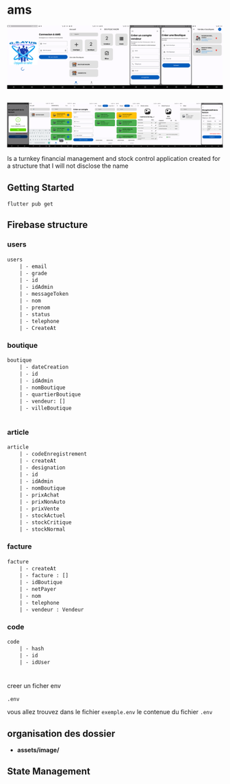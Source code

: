 # ams
![1JLDBPvTbcL8_1024_500](https://github.com/saliemmanuel/ams/blob/main/screenshot/screen_1.png)
##
![1JLDBPvTbcL8_1024_500](https://github.com/saliemmanuel/ams/blob/main/screenshot/screen_2.png)

Is a turnkey financial management and stock control application created for a structure that I will not disclose the name

## Getting Started
```
flutter pub get 
```
## Firebase structure

### users
```
users 
    | - email
    | - grade
    | - id
    | - idAdmin
    | - messageToken
    | - nom 
    | - prenom
    | - status
    | - telephone
    | - CreateAt
```
### boutique
```
boutique 
    | - dateCreation
    | - id
    | - idAdmin
    | - nomBoutique
    | - quartierBoutique
    | - vendeur: []
    | - villeBoutique
  
```
### article
```
article 
    | - codeEnregistrement
    | - createAt 
    | - designation
    | - id
    | - idAdmin
    | - nomBoutique
    | - prixAchat
    | - prixNonAuto
    | - prixVente
    | - stockActuel
    | - stockCritique
    | - stockNormal
```

### facture

```
facture
    | - createAt 
    | - facture : []
    | - idBoutique
    | - netPayer
    | - nom
    | - telephone
    | - vendeur : Vendeur
```

### code

```
code
    | - hash
    | - id
    | - idUser
```
#

creer un ficher env

```
.env
```

vous allez trouvez dans le fichier `exemple.env` le contenue du fichier `.env`
## organisation des dossier 
- __assets/image/__ 

## State Management 






  


